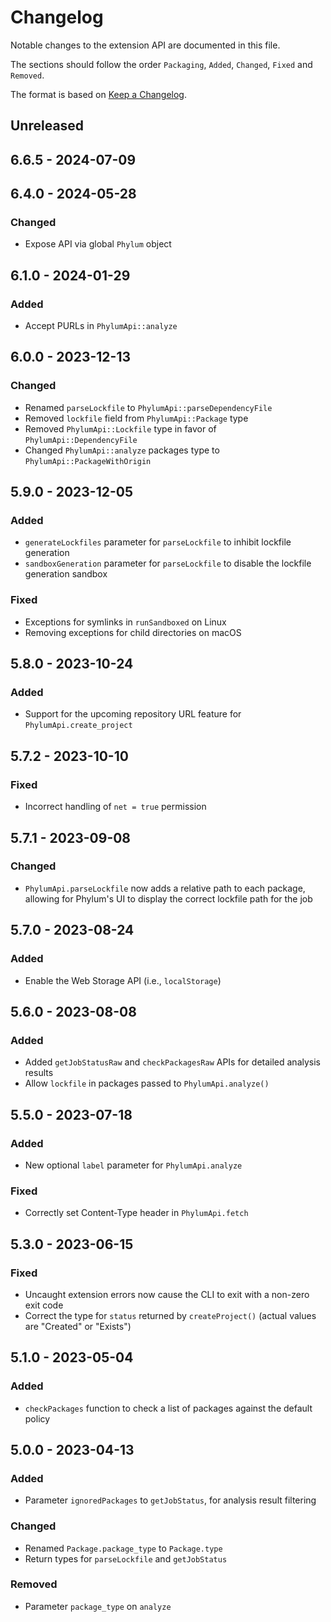 # Changelog

Notable changes to the extension API are documented in this file.

The sections should follow the order `Packaging`, `Added`, `Changed`, `Fixed` and `Removed`.

The format is based on [Keep a Changelog](https://keepachangelog.com/en/1.0.0/).

## Unreleased

## 6.6.5 - 2024-07-09

## 6.4.0 - 2024-05-28

### Changed

- Expose API via global `Phylum` object

## 6.1.0 - 2024-01-29

### Added

- Accept PURLs in `PhylumApi::analyze`

## 6.0.0 - 2023-12-13

### Changed

- Renamed `parseLockfile` to `PhylumApi::parseDependencyFile`
- Removed `lockfile` field from `PhylumApi::Package` type
- Removed `PhylumApi::Lockfile` type in favor of `PhylumApi::DependencyFile`
- Changed `PhylumApi::analyze` packages type to `PhylumApi::PackageWithOrigin`

## 5.9.0 - 2023-12-05

### Added

- `generateLockfiles` parameter for `parseLockfile` to inhibit lockfile generation
- `sandboxGeneration` parameter for `parseLockfile` to disable the lockfile
    generation sandbox

### Fixed

- Exceptions for symlinks in `runSandboxed` on Linux
- Removing exceptions for child directories on macOS

## 5.8.0 - 2023-10-24

### Added

- Support for the upcoming repository URL feature for `PhylumApi.create_project`

## 5.7.2 - 2023-10-10

### Fixed

- Incorrect handling of `net = true` permission

## 5.7.1 - 2023-09-08

### Changed

- `PhylumApi.parseLockfile` now adds a relative path to each package,
    allowing for Phylum's UI to display the correct lockfile path for the job

## 5.7.0 - 2023-08-24

### Added

- Enable the Web Storage API (i.e., `localStorage`)

## 5.6.0 - 2023-08-08

### Added

- Added `getJobStatusRaw` and `checkPackagesRaw` APIs for detailed analysis results
- Allow `lockfile` in packages passed to `PhylumApi.analyze()`

## 5.5.0 - 2023-07-18

### Added

- New optional `label` parameter for `PhylumApi.analyze`

### Fixed

- Correctly set Content-Type header in `PhylumApi.fetch`

## 5.3.0 - 2023-06-15

### Fixed

- Uncaught extension errors now cause the CLI to exit with a non-zero exit code
- Correct the type for `status` returned by `createProject()` (actual values are "Created" or "Exists")

## 5.1.0 - 2023-05-04

### Added

- `checkPackages` function to check a list of packages against the default policy

## 5.0.0 - 2023-04-13

### Added

- Parameter `ignoredPackages` to `getJobStatus`, for analysis result filtering

### Changed

- Renamed `Package.package_type` to `Package.type`
- Return types for `parseLockfile` and `getJobStatus`

### Removed

- Parameter `package_type` on `analyze`

